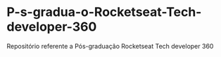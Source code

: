 # P-s-gradua-o-Rocketseat-Tech-developer-360
Repositório referente a Pós-graduação Rocketseat Tech developer 360
